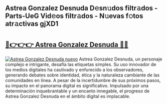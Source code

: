 ## Astrea Gonzalez Desnuda D𝚎sn𝚞dos filtr𝚊dos - Parts-UeG Vid𝚎os filtr𝚊dos - N𝚞evas f𝚘tos atr𝚊ctivas gjXD1

# <h2><a href="http://mb3p4y.tromn.icu/?c=Astrea+Gonzalez+Desnuda">🔗👉👉👉 Astrea Gonzalez Desnuda 🔗🔗</a></h2>

[![Astrea Gonzalez Desnuda nuevo](https://i.imgur.com/pEAQMta.gif)](http://mb3p4y.tromn.icu/?c=Astrea+Gonzalez+Desnuda)
Astrea Gonzalez Desnuda, un personaje complejo e intrigante, desafía las etiquetas simples. Su uso innovador de los medios digitales ha cautivado y enfurecido a los observadores, generando debates sobre identidad, ética y la naturaleza cambiante de las comunidades en línea. A pesar de la incertidumbre de sus próximos pasos, su impacto en el panorama digital es significativo. Impulsado por una determinación inquebrantable y un encanto innegable, el progreso de Astrea Gonzalez Desnuda en el ámbito digital es implacable.
